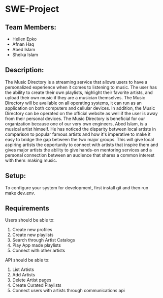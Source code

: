 # SWE-Project

## Team Members:
* Hellen Epko
* Afnan Haq 
* Abed Islam
* Sheika Islam 

## Description:
The Music Directory is a streaming service that allows users to have a personalized experience when it comes to listening to music. The user has the ability to create their own playlists, highlight their favorite artists, and upload their own music if they are a musician themselves. The Music Directory will be available on all operating systems, it can run as an application on both computers and cellular devices. In addition, the Music Directory can be operated on the official website as well if the user is away from their personal devices. The Music Directory is beneficial for our organization because one of our very own engineers, Abed Islam, is a musical artist himself. He has noticed the disparity between local artists in comparison to popular famous artists and how it's imperative to make it easy to bridge the gap between the two major groups. This will give local aspiring artists the opportunity to connect with artists that inspire them and gives major artists the ability to give hands-on mentoring services and a personal connection between an audience that shares a common interest with them: making music.

## Setup:

To configure your system for development, first install git and then run make dev_env.

## Requirements 
Users should be able to:

1. Create new profiles 
2. Create new playlists
3. Search through Artist Catalogs
4. Play App made playlists
5. Connect with other artists

API should be able to:

1. List Artists
2. Add Artists
3. Delete Artist pages
4. Create Curated Playlists
5. Connect users with artists through communications api






